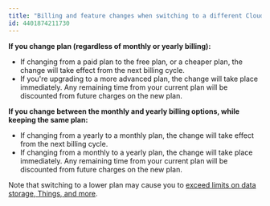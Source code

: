 ```yaml
---
title: "Billing and feature changes when switching to a different Cloud plan"
id: 4401874211730
---
```


**If you change plan (regardless of monthly or yearly billing):**

* If changing from a paid plan to the free plan, or a cheaper plan, the change will take effect from the next billing cycle.
* If you're upgrading to a more advanced plan, the change will take place immediately. Any remaining time from your current plan will be discounted from future charges on the new plan.

**If you change between the monthly and yearly billing options, while keeping the same plan:**

* If changing from a yearly to a monthly plan, the change will take effect from the next billing cycle.
* If changing from a monthly to a yearly plan, the change will take place immediately. Any remaining time from your current plan will be discounted from future charges on the new plan.

Note that switching to a lower plan may cause you to [exceed limits on data storage, Things, and more](https://support.arduino.cc/hc/en-us/articles/4401874212370-If-you-exceed-plan-limits-after-downgrading).
